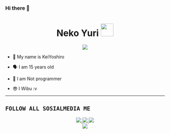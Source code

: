 ### Hi there 👋

<h1 align="center">Neko Yuri <img src="https://user-images.githubusercontent.com/1303154/88677602-1635ba80-d120-11ea-84d8-d263ba5fc3c0.gif" width="40px" alt=""><br></h1>
<p align="center">
<img src="https://dafunda.com/wp-content/uploads/2019/10/Karakter-Anime-Pembunuh-Darah-Dingin-Terkejam-Dafunda-Otaku.gif" />
</p>

<p align="center">

- 👼 My name is KeiYoshiro

- 🗣️ I am 15 years old 

- 🔭 I am Not programmer
 
- 😎 I Wibu :v
</p>

------

## ```FOLLOW ALL SOSIALMEDIA ME```
<p align="center">
<a href="https://instagram.com/ruka.nime7"><img src="https://img.shields.io/badge/Instagram-E4405F?style=for-the-badge&logo=instagram&logoColor=white"/> 
<a href="https://wa.me/6283825121214"><img src="https://img.shields.io/badge/WhatsApp-25D366?style=for-the-badge&logo=whatsapp&logoColor=white" />
<a href="https://youtube.com/Nekonepuu"><img src="https://img.shields.io/badge/YouTube Neko-ff0000?style=for-the-badge&logo=youtube&logoColor=ff000000&link=https://youtube.com/NekoNepuu" /><br>
<a href="https://tiktok.com/@hiro_0173"><img src="https://img.shields.io/badge/Tiktok Neko-black?style=for-the-badge&logo=tiktok&logoColor=ff000000&link=https://tiktok.com/@hiro_0163" /></a>





